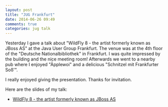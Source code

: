 ```yaml
---
layout: post
title: "JUG Frankfurt"
date: 2014-06-26 09:49
comments: true
categories: jug talk
---
```

Yesterday I gave a talk about "WildFly 8 - the artist formerly known as JBoss AS" at the Java User Group Frankfurt. The venue was at the 4th floor of the "Deutsche Nationalbibliothek" in Frankfurt. I was quite impressed by the building and the nice meeting room! Afterwards we went to a nearby pub where I enjoyed "Äpplewoi" and a delicious "Schnitzel mit Frankfurter Soß'".

I really enjoyed giving the presentation. Thanks for invitation.
  
Here are the slides of my talk:

- [WildFly 8 - the artist formerly known as JBoss AS](/downloads/jugf_wildfly8.pdf)
